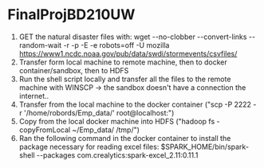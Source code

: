 # FinalProjBD210UW

1. GET the natural disaster files with: wget --no-clobber --convert-links --random-wait -r -p -E -e robots=off -U mozilla https://www1.ncdc.noaa.gov/pub/data/swdi/stormevents/csvfiles/
2. Transfer form local machine to remote machine, then to docker container/sandbox, then to HDFS
1. Run the shell script locally and transfer all the files to the remote machine with WINSCP -> the sandbox doesn't have a connection the internet..
2. Transfer from the local machine to the docker container ("scp -P 2222 -r '/home/robords/Emp_data/' root@localhost:")
3. Copy from the local docker machine into HDFS ("hadoop fs -copyFromLocal ~/Emp_data/ /tmp/")
1. Ran the following command in the docker container to install the package necessary for reading excel files: $SPARK_HOME/bin/spark-shell --packages com.crealytics:spark-excel_2.11:0.11.1 
